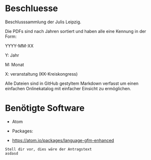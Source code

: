 # Beschluesse
Beschlusssammlung der Julis Leipzig.

Die PDFs sind nach Jahren sortiert und haben alle eine Kennung in der Form:

YYYY-MM-XX 

Y: Jahr

M: Monat

X: veranstaltung (KK-Kreiskongress)


Alle Dateien sind in GitHub gestyltem Markdown verfasst um einen einfachen Onlinekatalog mit einfacher Einsicht zu ermöglichen.

# Benötigte Software

* Atom
+ Packages:
* https://atom.io/packages/language-gfm-enhanced

```text {.line-numbers}
Stell dir vor, dies wäre der Antragstext
asdasd
```
